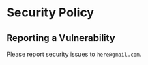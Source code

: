 # Security Policy

## Reporting a Vulnerability

Please report security issues to `here@gmail.com`.
